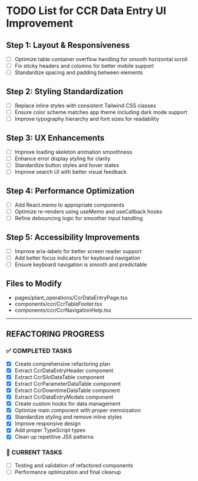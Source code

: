 # TODO List for CCR Data Entry UI Improvement

## Step 1: Layout & Responsiveness

- [ ] Optimize table container overflow handling for smooth horizontal scroll
- [ ] Fix sticky headers and columns for better mobile support
- [ ] Standardize spacing and padding between elements

## Step 2: Styling Standardization

- [ ] Replace inline styles with consistent Tailwind CSS classes
- [ ] Ensure color scheme matches app theme including dark mode support
- [ ] Improve typography hierarchy and font sizes for readability

## Step 3: UX Enhancements

- [ ] Improve loading skeleton animation smoothness
- [ ] Enhance error display styling for clarity
- [ ] Standardize button styles and hover states
- [ ] Improve search UI with better visual feedback

## Step 4: Performance Optimization

- [ ] Add React.memo to appropriate components
- [ ] Optimize re-renders using useMemo and useCallback hooks
- [ ] Refine debouncing logic for smoother input handling

## Step 5: Accessibility Improvements

- [ ] Improve aria-labels for better screen reader support
- [ ] Add better focus indicators for keyboard navigation
- [ ] Ensure keyboard navigation is smooth and predictable

## Files to Modify

- pages/plant_operations/CcrDataEntryPage.tsx
- components/ccr/CcrTableFooter.tsx
- components/ccr/CcrNavigationHelp.tsx

---

## REFACTORING PROGRESS

### ✅ COMPLETED TASKS

- [x] Create comprehensive refactoring plan
- [x] Extract CcrDataEntryHeader component
- [x] Extract CcrSiloDataTable component
- [x] Extract CcrParameterDataTable component
- [x] Extract CcrDowntimeDataTable component
- [x] Extract CcrDataEntryModals component
- [x] Create custom hooks for data management
- [x] Optimize main component with proper memoization
- [x] Standardize styling and remove inline styles
- [x] Improve responsive design
- [x] Add proper TypeScript types
- [x] Clean up repetitive JSX patterns

### 🔄 CURRENT TASKS

- [ ] Testing and validation of refactored components
- [ ] Performance optimization and final cleanup

